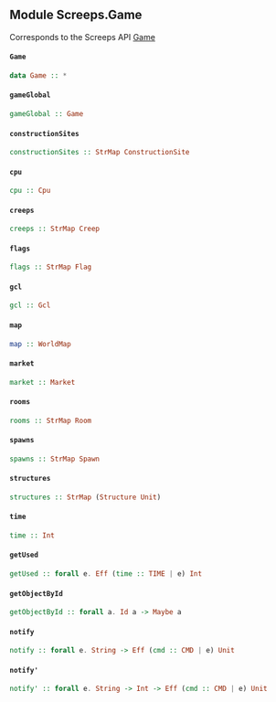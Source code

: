 ## Module Screeps.Game

Corresponds to the Screeps API [Game](http://support.screeps.com/hc/en-us/articles/203016382-Game)

#### `Game`

``` purescript
data Game :: *
```

#### `gameGlobal`

``` purescript
gameGlobal :: Game
```

#### `constructionSites`

``` purescript
constructionSites :: StrMap ConstructionSite
```

#### `cpu`

``` purescript
cpu :: Cpu
```

#### `creeps`

``` purescript
creeps :: StrMap Creep
```

#### `flags`

``` purescript
flags :: StrMap Flag
```

#### `gcl`

``` purescript
gcl :: Gcl
```

#### `map`

``` purescript
map :: WorldMap
```

#### `market`

``` purescript
market :: Market
```

#### `rooms`

``` purescript
rooms :: StrMap Room
```

#### `spawns`

``` purescript
spawns :: StrMap Spawn
```

#### `structures`

``` purescript
structures :: StrMap (Structure Unit)
```

#### `time`

``` purescript
time :: Int
```

#### `getUsed`

``` purescript
getUsed :: forall e. Eff (time :: TIME | e) Int
```

#### `getObjectById`

``` purescript
getObjectById :: forall a. Id a -> Maybe a
```

#### `notify`

``` purescript
notify :: forall e. String -> Eff (cmd :: CMD | e) Unit
```

#### `notify'`

``` purescript
notify' :: forall e. String -> Int -> Eff (cmd :: CMD | e) Unit
```


